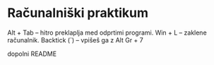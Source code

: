 # Računalniški praktikum
Alt + Tab – hitro preklaplja med odprtimi programi.
Win + L – zaklene računalnik.
Backtick (`) – vpišeš ga z Alt Gr + 7


dopolni README
